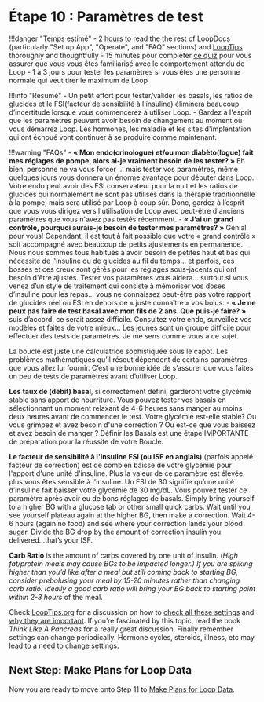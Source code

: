 # Étape 10 : Paramètres de test

!!!danger "Temps estimé"
    - 2 hours to read the the rest of LoopDocs (particularly "Set up App", "Operate", and "FAQ" sections) and [LoopTips](https://kdisimone.github.io/looptips/) thoroughly and thoughtfully
    - 15 minutes pour completer [ce quiz](https://docs.google.com/forms/d/e/1FAIpQLSfTkL0pWC-x3a5l_I3aJYBSx3xAS7dtkBbQiiLd348H70TTWg/viewform) pour vous assurer que vous vous êtes familiarisé avec le comportement attendu de Loop
    - 1 à 3 jours pour tester les paramètres si vous êtes une personne normale qui veut tirer le maximum de Loop

!!!info "Résumé"
    - Un petit effort pour tester/valider les basals, les ratios de glucides et le FSI(facteur de sensibilité à l'insuline) éliminera beaucoup d’incertitude lorsque vous commencerez à utiliser Loop.
    - Gardez à l'esprit que les paramètres peuvent avoir besoin de changement au moment où vous démarrez Loop. Les hormones, les maladie et les sites d'implentation qui ont échoué vont continuer à se produire comme maintenant.

!!!warning "FAQs"
    - **« Mon endo(crinologue) et/ou mon diabèto(logue) fait mes réglages de pompe, alors ai-je vraiment besoin de les tester? »** Eh bien, personne ne va vous forcer ... mais tester vos paramètres, même quelques jours vous donnera un énorme avantage pour débuter dans Loop. Votre endo peut avoir des FSI conservateur pour la nuit et les ratios de glucides qui normalement ne sont pas utilisés dans la thérapie traditionnelle à la pompe, mais sera utilisé par Loop à coup sûr. Donc, gardez à l’esprit que vous vous dirigez vers l'utilisation de Loop avec peut-être d'anciens paramètres que vous n'avez pas testés récemment.
    - **« J’ai un grand contrôle, pourquoi aurais-je besoin de tester mes paramètres? »** Génial pour vous! Cependant, il est tout à fait possible que votre « grand contrôle » soit accompagné avec beaucoup de petits ajustements en permanence. Nous nous sommes tous habitués à avoir besoin de petites haut et bas qui nécessite de l'insuline ou de glucides au fil du temps... et parfois, ces bosses et ces creux sont gérés pour les réglages sous-jacents qui ont besoin d'être ajustés. Tester vos paramètres vous aidera... surtout si vous venez d’un style de traitement qui consiste à mémoriser vos doses d’insuline pour les repas... vous ne connaissez peut-être pas votre rapport de glucides réel ou FSI en dehors de « juste connaître » vos bolus.
    - **« Je ne peux pas faire de test basal avec mon fils de 2 ans. Que puis-je faire? »** suis d’accord, ce serait assez difficile. Consultez votre endo, surveillez vos modèles et faites de votre mieux... Les jeunes sont un groupe difficile pour effectuer des tests de paramètres. Je me sens comme vous à ce sujet.

La boucle est juste une calculatrice sophistiquée sous le capot. Les problèmes mathématiques qu’il résout dépendent de certains paramètres que vous allez lui fournir. C’est une bonne idée de s’assurer que vous faites un peu de tests de paramètres avant d’utiliser Loop.

**Les taux de (débit) basal**, si correctement défini, garderont votre glycémie stable sans apport de nourriture. Vous pouvez tester vos basals en sélectionnant un moment relaxant de 4-6 heures sans manger au moins deux heures avant de commencer le test. Votre glycémie est-elle stable? Ou vous grimpez et avez besoin d'une correction ? Ou est-ce que vous baissez et avez besoin de manger ? Définir les Basals est une étape IMPORTANTE de préparation pour la réussite de votre Boucle.

**Le facteur de sensibilité à l'insuline FSI (ou ISF en anglais)** (parfois appelé facteur de correction) est de combien baisse de votre glycémie pour l'apport d'une unité d'insuline. Plus la valeur de ce paramètre est élevée, plus vous êtes sensible à l'insuline. Un FSI de 30 signifie qu’une unité d’insuline fait baisser votre glycémie de 30 mg/dL. Vous pouvez tester ce paramètre après avoir eu de bons réglages de basals. Simply bring yourself to a higher BG with a glucose tab or other small quick carbs. Wait until you see yourself plateau again at the higher BG, then make a correction. Wait 4-6 hours (again no food) and see where your correction lands your blood sugar. Divide the BG drop by the amount of correction insulin you delivered...that’s your ISF.

**Carb Ratio** is the amount of carbs covered by one unit of insulin. (*High fat/protein meals may cause BGs to be impacted longer.) If you are spiking higher than you’d like after a meal but still coming back to starting BG, consider prebolusing your meal by 15-20 minutes rather than changing carb ratio. Ideally a good carb ratio will bring your BG back to starting point within 2-3 hours* of the meal.

Check [LoopTips.org](https://looptips.org) for a discussion on how to [check all these settings](https://kdisimone.github.io/looptips/settings/settings/) and [why they are important](https://kdisimone.github.io/looptips/settings/overview/). If you’re fascinated by this topic, read the book <i>Think Like A Pancreas</i> for a really great discussion. Finally remember settings can change periodically. Hormone cycles, steroids, illness, etc may lead to a [need to change settings](https://kdisimone.github.io/looptips/settings/adjust/).

## Next Step: Make Plans for Loop Data

Now you are ready to move onto Step 11 to [Make Plans for Loop Data](step11.md).
